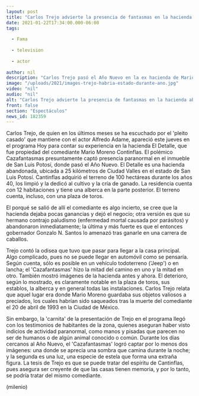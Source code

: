 ```yaml
---
layout: post
title: "Carlos Trejo advierte la presencia de fantasmas en la hacienda abandonada de 'Cantinflas'"
date: 2021-01-22T17:34:00.000-06:00
tags:
  
  - Fama
  
  - television
  
  - actor
  
author: nil
description: "Carlos Trejo pasó el Año Nuevo en la ex hacienda de Mario Moreno 'Cantinflas' llamada 'El Detalle' en San Luis Potosí, donde presuntamente observó actividad paranormal. "
image: "/uploads/2021/images-trejo-habria-estado-durante-ano.jpg"
video: "nil"
audio: "nil"
alt: "Carlos Trejo advierte la presencia de fantasmas en la hacienda abandonada de 'Cantinflas'"
front: false
section: "Espectáculos"
news_id: 182359
---
```


Carlos Trejo, de quien en los últimos meses se ha escuchado por el 'pleito casado' que mantiene con el actor Alfredo Adame, apareció este jueves en el programa Hoy para contar su experiencia en la hacienda El Detalle, que fue propiedad del comediante Mario Moreno Continflas. El polémico Cazafantasmas presuntamente captó presencia paranormal en el inmueble de San Luis Potosí, donde pasó el Año Nuevo. El Detalle es una hacienda abandonada, ubicada a 25 kilómetros de Ciudad Valles en el estado de San Luis Potosí. Cantinflas adquirió el terreno de 100 hectáreas durante los años 40, los limpió y la dedicó al cultivo y la cría de ganado. La residencia cuenta con 12 habitaciones y tiene una alberca en la parte posterior. El terreno cuenta, incluso, con una plaza de toros. 

El porqué se salió de allí el comediante es algo incierto, se cree que la hacienda dejaba pocas ganancias y dejó el negocio; otra versión es que su hermano contrajo paludismo (enfermedad mortal causada por parásitos) y abandonaron inmediatamente; la última y más fuerte es que el entonces gobernador Gonzalo N. Santos lo amenazó tras ganarle en una carrera de caballos. 

Trejo contó la odisea que tuvo que pasar para llegar a la casa principal. Algo complicado, pues no se puede llegar en automóvil como se pensaría. Según cuenta, sólo es posible en un vehículo todoterreno ('Jeep') o en lancha; el 'Cazafantasmas' hizo la mitad del camino en uno y la mitad en otro. También mostró imágenes de la hacienda antes y ahora. El deterioro, según lo mostrado, es claramente notable en la plaza de toros, sus establos, la alberca y en general todas las instalaciones.  Carlos Trejo relata que aquel lugar era donde Mario Moreno guardaba sus objetos valiosos a preciados, los cuales habrían sido saqueados tras la muerte del comediante el 20 de abril de 1993 en la Ciudad de México. 

Sin embargo, la 'carnita' de la presentación de Trejo en el programa llegó con los testimonios de habitantes de la zona, quienes aseguran haber visto indicios de actividad paranormal, como manos y pisadas que parecen no ser de humanos o de algún animal conocido o común. Durante los días cercanos al Año Nuevo, el 'Cazafantasmas' logró captar por lo menos dos imágenes: una donde se aprecia una sombra que camina durante la noche; y la segunda es una luz, una especie de estela que forma una extraña figura. La tesis de Trejo es que se puede tratar del espíritu de Cantinflas, pues asegura ser creyente de que las casas tienen memoria, y por lo tanto, se podría tratar del mismo comediante. 

(milenio)